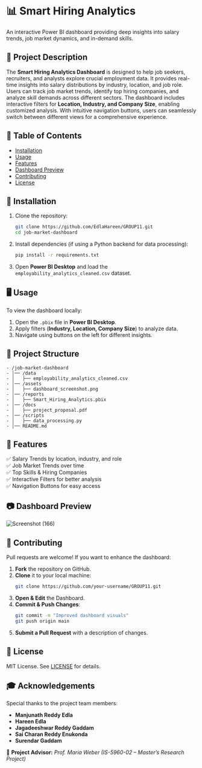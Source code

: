 # 📊 Smart Hiring Analytics

An interactive Power BI dashboard providing deep insights into salary trends, job market dynamics, and in-demand skills.

## 🚀 Project Description  
The **Smart Hiring Analytics Dashboard** is designed to help job seekers, recruiters, and analysts explore crucial employment data. It provides real-time insights into salary distributions by industry, location, and job role. Users can track job market trends, identify top hiring companies, and analyze skill demands across different sectors. The dashboard includes interactive filters for **Location, Industry, and Company Size**, enabling customized analysis. With intuitive navigation buttons, users can seamlessly switch between different views for a comprehensive experience.

## 📌 Table of Contents  
- [Installation](#installation)  
- [Usage](#usage)  
- [Features](#features)  
- [Dashboard Preview](#-dashboard-preview)  
- [Contributing](#contributing)  
- [License](#license)  

## 🔧 Installation  
1. Clone the repository:  
   ```bash
   git clone https://github.com/EdlaHareen/GROUP11.git  
   cd job-market-dashboard
   ```
2. Install dependencies (if using a Python backend for data processing):  
   ```bash
   pip install -r requirements.txt  
   ```
3. Open **Power BI Desktop** and load the `employability_analytics_cleaned.csv` dataset.

## 🖥️ Usage  
To view the dashboard locally:

1. Open the `.pbix` file in **Power BI Desktop**.
2. Apply filters (**Industry, Location, Company Size**) to analyze data.
3. Navigate using buttons on the left for different insights.

## 📂 Project Structure
```
- /job-market-dashboard  
- │── /data  
- │   ├── employability_analytics_cleaned.csv  
- │── /assets  
- │   ├── dashboard_screenshot.png  
- │── /reports  
- │   ├── Smart_Hiring_Analytics.pbix   
- │── /docs  
- │   ├── project_proposal.pdf  
- │── /scripts  
- │   ├── data_processing.py  
- │── README.md
```


## 🌟 Features  
✅ Salary Trends by location, industry, and role  
✅ Job Market Trends over time  
✅ Top Skills & Hiring Companies  
✅ Interactive Filters for better analysis  
✅ Navigation Buttons for easy access  

## 📷 Dashboard Preview  
![Screenshot (166)](https://github.com/user-attachments/assets/a780c11b-b5d3-4182-8319-a37445e62768)

## 🤝 Contributing  
Pull requests are welcome! If you want to enhance the dashboard:

1. **Fork** the repository on GitHub.
2. **Clone** it to your local machine:
   ```bash
   git clone https://github.com/your-username/GROUP11.git
   ```
3. **Open & Edit** the Dashboard.
4. **Commit & Push Changes**:
   ```bash
   git commit -m "Improved dashboard visuals"
   git push origin main
   ```
5. **Submit a Pull Request** with a description of changes.

## 📜 License  
MIT License. See [LICENSE](LICENSE) for details.

## 🎓 Acknowledgements  
Special thanks to the project team members:

- **Manjunath Reddy Edla**  
- **Hareen Edla**  
- **Jagadeeshwar Reddy Gaddam**  
- **Sai Charan Reddy Enukonda**  
- **Surendar Gaddam**  

📘 **Project Advisor:** *Prof. Maria Weber (IS-5960-02 – Master’s Research Project)*  
